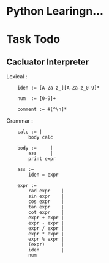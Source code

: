 # Python Learingn...

# Task Todo

<h2>Cacluator Interpreter</h2>

Lexical : 
```
    iden := [A-Za-z_][A-Za-z_0-9]*

    num  := [0-9]+
    
    comment := #[^\n]*
```

Grammar :
```
    calc := |
        body calc

    body :=     |
        ass     |
        print expr
            
    ass :=
        iden = expr

    expr :=
        rad expr    |
        sin expr    |
        cos expr    |
        tan expr    |
        cot expr    |
        expr + expr |
        expr - expr |
        expr / expr |
        expr * expr |
        expr % expr |
        (expr)      |
        iden        |
        num
```